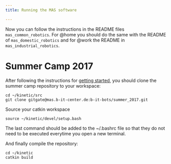 ```yaml
---
title: Running the MAS software

---
```

Now you can follow the instructions in the README files `mas_common_robotics`. For @home you should do the same with the README of `mas_domestic_robotics` and for @work the README in `mas_industrial_robotics`.

# Summer Camp 2017

After following the instructions for [getting started](/setup/getting-started), you should clone the summer camp repository to your workspace:

```shell
cd ~/kinetic/src
git clone gitgate@mas.b-it-center.de:b-it-bots/summer_2017.git
```

Source your catkin workspace

```shell
source ~/kinetic/devel/setup.bash
```

The last command should be added to the ~/.bashrc file so that they do not need to be executed everytime you open a new terminal.


And finally compile the repository:

```shell
cd ~/kinetic
catkin build
```
